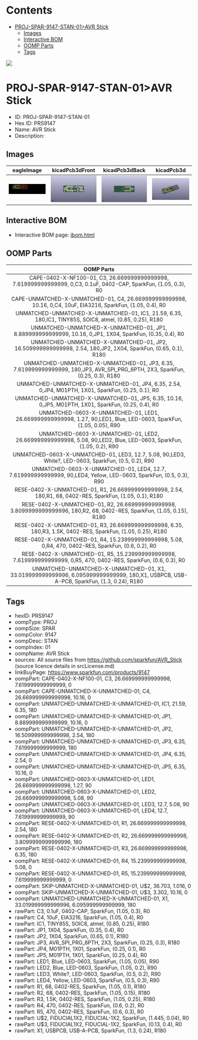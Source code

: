 



Contents
========

* [PROJ-SPAR-9147-STAN-01>AVR Stick](#proj-spar-9147-stan-01avr-stick)
	* [Images](#images)
	* [Interactive BOM](#interactive-bom)
	* [OOMP Parts](#oomp-parts)
	* [Tags](#tags)
  
![][im]
# PROJ-SPAR-9147-STAN-01>AVR Stick

- ID: PROJ-SPAR-9147-STAN-01
- Hex ID: PRS9147
- Name: AVR Stick
- Description: 

## Images
  
  

|eagleImage|kicadPcb3dFront|kicadPcb3dBack|kicadPcb3d|
| :---: | :---: | :---: | :---: |
|[![eagleImage](eagleImage_140.png)](eagleImage_600.png)|[![kicadPcb3dFront](kicadPcb3dFront_140.png)](kicadPcb3dFront_600.png)|[![kicadPcb3dBack](kicadPcb3dBack_140.png)](kicadPcb3dBack_600.png)|[![kicadPcb3d](kicadPcb3d_140.png)](kicadPcb3d_600.png)|

## Interactive BOM

- Interactive BOM page: [ibom.html](kicad/bom/ibom.html)

## OOMP Parts
  

|OOMP Parts|
| :---: |
|CAPE-0402-X-NF100-01, C3, 26.669999999999998, 7.619999999999999, 0,C3, 0.1uF, 0402-CAP, SparkFun, (1.05, 0.3), R0|
|CAPE-UNMATCHED-X-UNMATCHED-01, C4, 26.669999999999998, 10.16, 0,C4, 10uF, EIA3216, SparkFun, (1.05, 0.4), R0|
|UNMATCHED-UNMATCHED-X-UNMATCHED-01, IC1, 21.59, 6.35, 180,IC1, TINY85S, SOIC8, atmel, (0.85, 0.25), R180|
|UNMATCHED-UNMATCHED-X-UNMATCHED-01, JP1, 8.889999999999999, 10.16, 0,JP1, 1X04, SparkFun, (0.35, 0.4), R0|
|UNMATCHED-UNMATCHED-X-UNMATCHED-01, JP2, 16.509999999999998, 2.54, 180,JP2, 1X04, SparkFun, (0.65, 0.1), R180|
|UNMATCHED-UNMATCHED-X-UNMATCHED-01, JP3, 6.35, 7.619999999999999, 180,JP3, AVR_SPI_PRG_6PTH, 2X3, SparkFun, (0.25, 0.3), R180|
|UNMATCHED-UNMATCHED-X-UNMATCHED-01, JP4, 6.35, 2.54, 0,JP4, M01PTH, 1X01, SparkFun, (0.25, 0.1), R0|
|UNMATCHED-UNMATCHED-X-UNMATCHED-01, JP5, 6.35, 10.16, 0,JP5, M01PTH, 1X01, SparkFun, (0.25, 0.4), R0|
|UNMATCHED-0603-X-UNMATCHED-01, LED1, 26.669999999999998, 1.27, 90,LED1, Blue, LED-0603, SparkFun, (1.05, 0.05), R90|
|UNMATCHED-0603-X-UNMATCHED-01, LED2, 26.669999999999998, 5.08, 90,LED2, Blue, LED-0603, SparkFun, (1.05, 0.2), R90|
|UNMATCHED-0603-X-UNMATCHED-01, LED3, 12.7, 5.08, 90,LED3, White?, LED-0603, SparkFun, (0.5, 0.2), R90|
|UNMATCHED-0603-X-UNMATCHED-01, LED4, 12.7, 7.619999999999999, 90,LED4, Yellow, LED-0603, SparkFun, (0.5, 0.3), R90|
|RESE-0402-X-UNMATCHED-01, R1, 26.669999999999998, 2.54, 180,R1, 68, 0402-RES, SparkFun, (1.05, 0.1), R180|
|RESE-0402-X-UNMATCHED-01, R2, 26.669999999999998, 3.8099999999999996, 180,R2, 68, 0402-RES, SparkFun, (1.05, 0.15), R180|
|RESE-0402-X-UNMATCHED-01, R3, 26.669999999999998, 6.35, 180,R3, 1.5K, 0402-RES, SparkFun, (1.05, 0.25), R180|
|RESE-0402-X-UNMATCHED-01, R4, 15.239999999999998, 5.08, 0,R4, 470, 0402-RES, SparkFun, (0.6, 0.2), R0|
|RESE-0402-X-UNMATCHED-01, R5, 15.239999999999998, 7.619999999999999, 0,R5, 470, 0402-RES, SparkFun, (0.6, 0.3), R0|
|UNMATCHED-UNMATCHED-X-UNMATCHED-01, X1, 33.019999999999996, 6.095999999999999, 180,X1, USBPCB, USB-A-PCB, SparkFun, (1.3, 0.24), R180|

## Tags

- hexID: PRS9147
- oompType: PROJ
- oompSize: SPAR
- oompColor: 9147
- oompDesc: STAN
- oompIndex: 01
- oompName: AVR Stick
- sources: All source files from https://github.com/sparkfun/AVR_Stick (source licence details in srcLicense.md)
- linkBuyPage: https://www.sparkfun.com/products/9147
- oompPart: CAPE-0402-X-NF100-01, C3, 26.669999999999998, 7.619999999999999, 0
- oompPart: CAPE-UNMATCHED-X-UNMATCHED-01, C4, 26.669999999999998, 10.16, 0
- oompPart: UNMATCHED-UNMATCHED-X-UNMATCHED-01, IC1, 21.59, 6.35, 180
- oompPart: UNMATCHED-UNMATCHED-X-UNMATCHED-01, JP1, 8.889999999999999, 10.16, 0
- oompPart: UNMATCHED-UNMATCHED-X-UNMATCHED-01, JP2, 16.509999999999998, 2.54, 180
- oompPart: UNMATCHED-UNMATCHED-X-UNMATCHED-01, JP3, 6.35, 7.619999999999999, 180
- oompPart: UNMATCHED-UNMATCHED-X-UNMATCHED-01, JP4, 6.35, 2.54, 0
- oompPart: UNMATCHED-UNMATCHED-X-UNMATCHED-01, JP5, 6.35, 10.16, 0
- oompPart: UNMATCHED-0603-X-UNMATCHED-01, LED1, 26.669999999999998, 1.27, 90
- oompPart: UNMATCHED-0603-X-UNMATCHED-01, LED2, 26.669999999999998, 5.08, 90
- oompPart: UNMATCHED-0603-X-UNMATCHED-01, LED3, 12.7, 5.08, 90
- oompPart: UNMATCHED-0603-X-UNMATCHED-01, LED4, 12.7, 7.619999999999999, 90
- oompPart: RESE-0402-X-UNMATCHED-01, R1, 26.669999999999998, 2.54, 180
- oompPart: RESE-0402-X-UNMATCHED-01, R2, 26.669999999999998, 3.8099999999999996, 180
- oompPart: RESE-0402-X-UNMATCHED-01, R3, 26.669999999999998, 6.35, 180
- oompPart: RESE-0402-X-UNMATCHED-01, R4, 15.239999999999998, 5.08, 0
- oompPart: RESE-0402-X-UNMATCHED-01, R5, 15.239999999999998, 7.619999999999999, 0
- oompPart: SKIP-UNMATCHED-X-UNMATCHED-01, U$2, 36.703, 1.016, 0
- oompPart: SKIP-UNMATCHED-X-UNMATCHED-01, U$3, 3.302, 10.16, 0
- oompPart: UNMATCHED-UNMATCHED-X-UNMATCHED-01, X1, 33.019999999999996, 6.095999999999999, 180
- rawPart: C3, 0.1uF, 0402-CAP, SparkFun, (1.05, 0.3), R0
- rawPart: C4, 10uF, EIA3216, SparkFun, (1.05, 0.4), R0
- rawPart: IC1, TINY85S, SOIC8, atmel, (0.85, 0.25), R180
- rawPart: JP1, 1X04, SparkFun, (0.35, 0.4), R0
- rawPart: JP2, 1X04, SparkFun, (0.65, 0.1), R180
- rawPart: JP3, AVR_SPI_PRG_6PTH, 2X3, SparkFun, (0.25, 0.3), R180
- rawPart: JP4, M01PTH, 1X01, SparkFun, (0.25, 0.1), R0
- rawPart: JP5, M01PTH, 1X01, SparkFun, (0.25, 0.4), R0
- rawPart: LED1, Blue, LED-0603, SparkFun, (1.05, 0.05), R90
- rawPart: LED2, Blue, LED-0603, SparkFun, (1.05, 0.2), R90
- rawPart: LED3, White?, LED-0603, SparkFun, (0.5, 0.2), R90
- rawPart: LED4, Yellow, LED-0603, SparkFun, (0.5, 0.3), R90
- rawPart: R1, 68, 0402-RES, SparkFun, (1.05, 0.1), R180
- rawPart: R2, 68, 0402-RES, SparkFun, (1.05, 0.15), R180
- rawPart: R3, 1.5K, 0402-RES, SparkFun, (1.05, 0.25), R180
- rawPart: R4, 470, 0402-RES, SparkFun, (0.6, 0.2), R0
- rawPart: R5, 470, 0402-RES, SparkFun, (0.6, 0.3), R0
- rawPart: U$2, FIDUCIAL1X2, FIDUCIAL-1X2, SparkFun, (1.445, 0.04), R0
- rawPart: U$3, FIDUCIAL1X2, FIDUCIAL-1X2, SparkFun, (0.13, 0.4), R0
- rawPart: X1, USBPCB, USB-A-PCB, SparkFun, (1.3, 0.24), R180



[im]: kicadPcb3d_450.png
